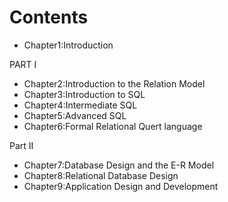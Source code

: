 # Contents

- Chapter1:Introduction

PART I

- Chapter2:Introduction to the Relation Model
- Chapter3:Introduction to SQL
- Chapter4:Intermediate SQL
- Chapter5:Advanced SQL
- Chapter6:Formal Relational Quert language

Part II

- Chapter7:Database Design and the E-R Model
- Chapter8:Relational Database Design
- Chapter9:Application Design and Development